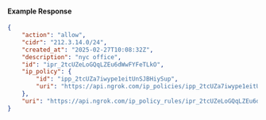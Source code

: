 <!-- Code generated for API Clients. DO NOT EDIT. -->

#### Example Response

```json
{
	"action": "allow",
	"cidr": "212.3.14.0/24",
	"created_at": "2025-02-27T10:08:32Z",
	"description": "nyc office",
	"id": "ipr_2tcUZeLoGQqLZEu6dWwFYFeTLkO",
	"ip_policy": {
		"id": "ipp_2tcUZa7iwype1eitUnSJBHiySup",
		"uri": "https://api.ngrok.com/ip_policies/ipp_2tcUZa7iwype1eitUnSJBHiySup"
	},
	"uri": "https://api.ngrok.com/ip_policy_rules/ipr_2tcUZeLoGQqLZEu6dWwFYFeTLkO"
}
```
